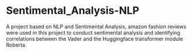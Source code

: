 # Sentimental_Analysis-NLP
A project based on NLP and Sentimental Analysis, amazon fashion reviews were used in this project to conduct sentimental analysis and identifying correlations between the Vader and the Huggingface transformer module Roberta.
